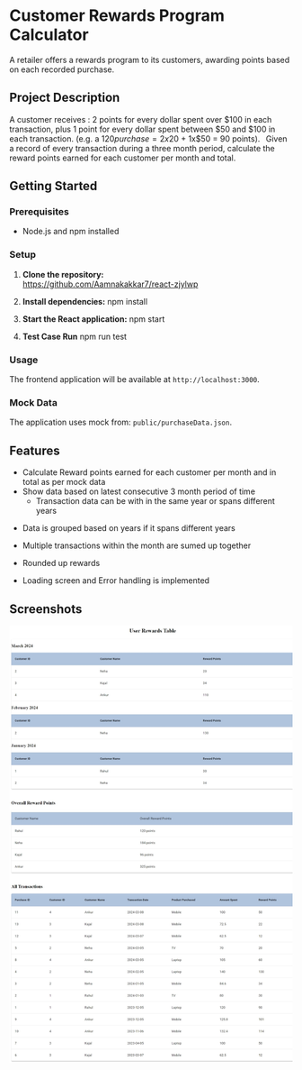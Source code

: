 # Customer Rewards Program Calculator

A retailer offers a rewards program to its customers, awarding points based on each recorded purchase. 

## Project Description

A customer receives : 2 points for every dollar spent over $100 in each transaction, plus 1 point for every dollar spent between $50 and $100 in each transaction. 
(e.g. a $120 purchase = 2x$20 + 1x$50 = 90 points). 
  
Given a record of every transaction during a three month period, calculate the reward points earned for each customer per month and total. 



## Getting Started

### Prerequisites

- Node.js and npm installed

### Setup

1. **Clone the repository:**    
https://github.com/Aamnakakkar7/react-zjylwp

2. **Install dependencies:**
   npm install

3. **Start the React application:**
   npm start

4. **Test Case Run**
    npm run test

### Usage

The frontend application will be available at `http://localhost:3000`.

### Mock Data

The application uses mock from:
 `public/purchaseData.json`.

## Features

- Calculate Reward points earned for each customer per month and in total as per mock data
- Show data based on latest consecutive 3 month period of time
  - Transaction data can be with in the same year or spans different years

* Data is grouped based on years if it spans different years
* Multiple transactions within the month are sumed up together
* Rounded up rewards

* Loading screen and Error handling is implemented

## Screenshots

![alt text](image_app.jpeg)
